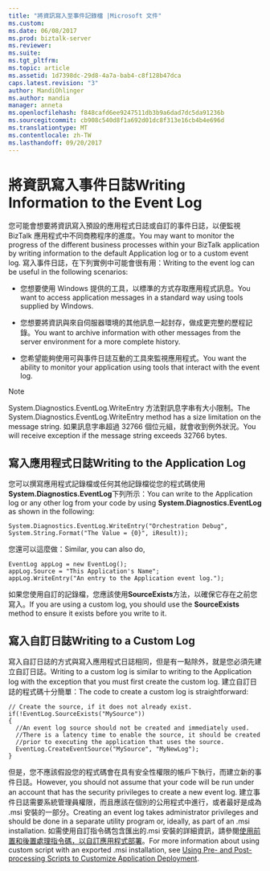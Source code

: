 ```yaml
---
title: "將資訊寫入至事件記錄檔 |Microsoft 文件"
ms.custom: 
ms.date: 06/08/2017
ms.prod: biztalk-server
ms.reviewer: 
ms.suite: 
ms.tgt_pltfrm: 
ms.topic: article
ms.assetid: 1d7398dc-29d8-4a7a-bab4-c8f128b47dca
caps.latest.revision: "3"
author: MandiOhlinger
ms.author: mandia
manager: anneta
ms.openlocfilehash: f848cafd6ee9247511db3b9a6dad7dc5da91236b
ms.sourcegitcommit: cb908c540d8f1a692d01dc8f313e16cb4b4e696d
ms.translationtype: MT
ms.contentlocale: zh-TW
ms.lasthandoff: 09/20/2017
---
```

# <a name="writing-information-to-the-event-log"></a><span data-ttu-id="55dd3-102">將資訊寫入事件日誌</span><span class="sxs-lookup"><span data-stu-id="55dd3-102">Writing Information to the Event Log</span></span>
<span data-ttu-id="55dd3-103">您可能會想要將資訊寫入預設的應用程式日誌或自訂的事件日誌，以便監視 BizTalk 應用程式中不同商務程序的進度。</span><span class="sxs-lookup"><span data-stu-id="55dd3-103">You may want to monitor the progress of the different business processes within your BizTalk application by writing information to the default Application log or to a custom event log.</span></span> <span data-ttu-id="55dd3-104">寫入事件日誌，在下列實例中可能會很有用：</span><span class="sxs-lookup"><span data-stu-id="55dd3-104">Writing to the event log can be useful in the following scenarios:</span></span>  
  
-   <span data-ttu-id="55dd3-105">您想要使用 Windows 提供的工具，以標準的方式存取應用程式訊息。</span><span class="sxs-lookup"><span data-stu-id="55dd3-105">You want to access application messages in a standard way using tools supplied by Windows.</span></span>  
  
-   <span data-ttu-id="55dd3-106">您想要將資訊與來自伺服器環境的其他訊息一起封存，做成更完整的歷程記錄。</span><span class="sxs-lookup"><span data-stu-id="55dd3-106">You want to archive information with other messages from the server environment for a more complete history.</span></span>  
  
-   <span data-ttu-id="55dd3-107">您希望能夠使用可與事件日誌互動的工具來監視應用程式。</span><span class="sxs-lookup"><span data-stu-id="55dd3-107">You want the ability to monitor your application using tools that interact with the event log.</span></span>  
  
> [!NOTE]
>  <span data-ttu-id="55dd3-108">System.Diagnostics.EventLog.WriteEntry 方法對訊息字串有大小限制。</span><span class="sxs-lookup"><span data-stu-id="55dd3-108">The System.Diagnostics.EventLog.WriteEntry method has a size limitation on the message string.</span></span> <span data-ttu-id="55dd3-109">如果訊息字串超過 32766 個位元組，就會收到例外狀況。</span><span class="sxs-lookup"><span data-stu-id="55dd3-109">You will receive exception if the message string exceeds 32766 bytes.</span></span>  
  
## <a name="writing-to-the-application-log"></a><span data-ttu-id="55dd3-110">寫入應用程式日誌</span><span class="sxs-lookup"><span data-stu-id="55dd3-110">Writing to the Application Log</span></span>  
 <span data-ttu-id="55dd3-111">您可以撰寫應用程式記錄檔或任何其他記錄檔從您的程式碼使用**System.Diagnostics.EventLog**下列所示：</span><span class="sxs-lookup"><span data-stu-id="55dd3-111">You can write to the Application log or any other log from your code by using **System.Diagnostics.EventLog** as shown in the following:</span></span>  
  
```  
System.Diagnostics.EventLog.WriteEntry("Orchestration Debug", System.String.Format("The Value = {0}", iResult));  
```  
  
 <span data-ttu-id="55dd3-112">您還可以這麼做：</span><span class="sxs-lookup"><span data-stu-id="55dd3-112">Similar, you can also do,</span></span>  
  
```  
EventLog appLog = new EventLog();   
appLog.Source = "This Application's Name";  
appLog.WriteEntry("An entry to the Application event log.");  
```  
  
 <span data-ttu-id="55dd3-113">如果您使用自訂的記錄檔，您應該使用**SourceExists**方法，以確保它存在之前您寫入。</span><span class="sxs-lookup"><span data-stu-id="55dd3-113">If you are using a custom log, you should use the **SourceExists** method to ensure it exists before you write to it.</span></span>  
  
## <a name="writing-to-a-custom-log"></a><span data-ttu-id="55dd3-114">寫入自訂日誌</span><span class="sxs-lookup"><span data-stu-id="55dd3-114">Writing to a Custom Log</span></span>  
 <span data-ttu-id="55dd3-115">寫入自訂日誌的方式與寫入應用程式日誌相同，但是有一點除外，就是您必須先建立自訂日誌。</span><span class="sxs-lookup"><span data-stu-id="55dd3-115">Writing to a custom log is similar to writing to the Application log with the exception that you must first create the custom log.</span></span> <span data-ttu-id="55dd3-116">建立自訂日誌的程式碼十分簡單：</span><span class="sxs-lookup"><span data-stu-id="55dd3-116">The code to create a custom log is straightforward:</span></span>  
  
```  
// Create the source, if it does not already exist. if(!EventLog.SourceExists("MySource"))   
{   
  //An event log source should not be created and immediately used.  
  //There is a latency time to enable the source, it should be created  
  //prior to executing the application that uses the source.  
  EventLog.CreateEventSource("MySource", "MyNewLog");  
}  
```  
  
 <span data-ttu-id="55dd3-117">但是，您不應該假設您的程式碼會在具有安全性權限的帳戶下執行，而建立新的事件日誌。</span><span class="sxs-lookup"><span data-stu-id="55dd3-117">However, you should not assume that your code will be run under an account that has the security privileges to create a new event log.</span></span> <span data-ttu-id="55dd3-118">建立事件日誌需要系統管理員權限，而且應該在個別的公用程式中進行，或者最好是成為 .msi 安裝的一部分。</span><span class="sxs-lookup"><span data-stu-id="55dd3-118">Creating an event log takes administrator privileges and should be done in a separate utility program or, ideally, as part of an .msi installation.</span></span> <span data-ttu-id="55dd3-119">如需使用自訂指令碼包含匯出的.msi 安裝的詳細資訊，請參閱[使用前置和後置處理指令碼，以自訂應用程式部署](../core/using-pre-and-post-processing-scripts-to-customize-application-deployment.md)。</span><span class="sxs-lookup"><span data-stu-id="55dd3-119">For more information about using custom script with an exported .msi installation, see [Using Pre- and Post-processing Scripts to Customize Application Deployment](../core/using-pre-and-post-processing-scripts-to-customize-application-deployment.md).</span></span>